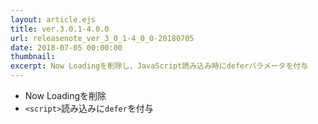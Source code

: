 ```yaml
---
layout: article.ejs
title: ver.3.0.1-4.0.0
url: releasenote_ver_3_0_1-4_0_0-20180705
date: 2018-07-05 00:00:00
thumbnail: 
excerpt: Now Loadingを削除し、JavaScript読み込み時にdeferパラメータを付与
---
```


* Now Loadingを削除
* `<script>`読み込みに`defer`を付与
